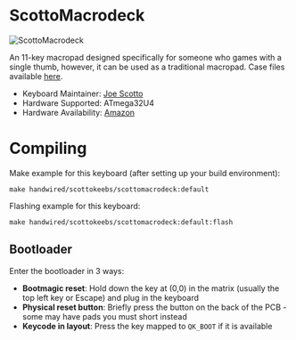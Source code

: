 # ScottoMacrodeck

![ScottoMacrodeck](https://imgur.com/KVJuIVNh.jpeg)

An 11-key macropad designed specifically for someone who games with a single thumb, however, it can be used as a traditional macropad. Case files available [here](https://github.com/joe-scotto/scottokeebs).

* Keyboard Maintainer: [Joe Scotto](https://github.com/joe-scotto)
* Hardware Supported: ATmega32U4
* Hardware Availability: [Amazon](https://amazon.com)

# Compiling

Make example for this keyboard (after setting up your build environment):

    make handwired/scottokeebs/scottomacrodeck:default

Flashing example for this keyboard:

    make handwired/scottokeebs/scottomacrodeck:default:flash

## Bootloader

Enter the bootloader in 3 ways:

* **Bootmagic reset**: Hold down the key at (0,0) in the matrix (usually the top left key or Escape) and plug in the keyboard
* **Physical reset button**: Briefly press the button on the back of the PCB - some may have pads you must short instead
* **Keycode in layout**: Press the key mapped to `QK_BOOT` if it is available